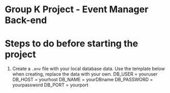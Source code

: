 # Group K Project - Event Manager Back-end

# Steps to do before starting the project
1) Create a `.env` file with your local database data. Use the template below when creating, replace the data with your own.
      DB_USER = youruser
      DB_HOST = yourhost
      DB_NAME = yourDBname
      DB_PASSWORD = yourpassword
      DB_PORT = yourport
